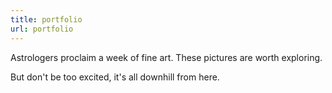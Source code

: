 ```yaml
---
title: portfolio
url: portfolio
---
```


Astrologers proclaim a week of fine art. These pictures are worth exploring.

But don't be too excited, it's all downhill from here.
